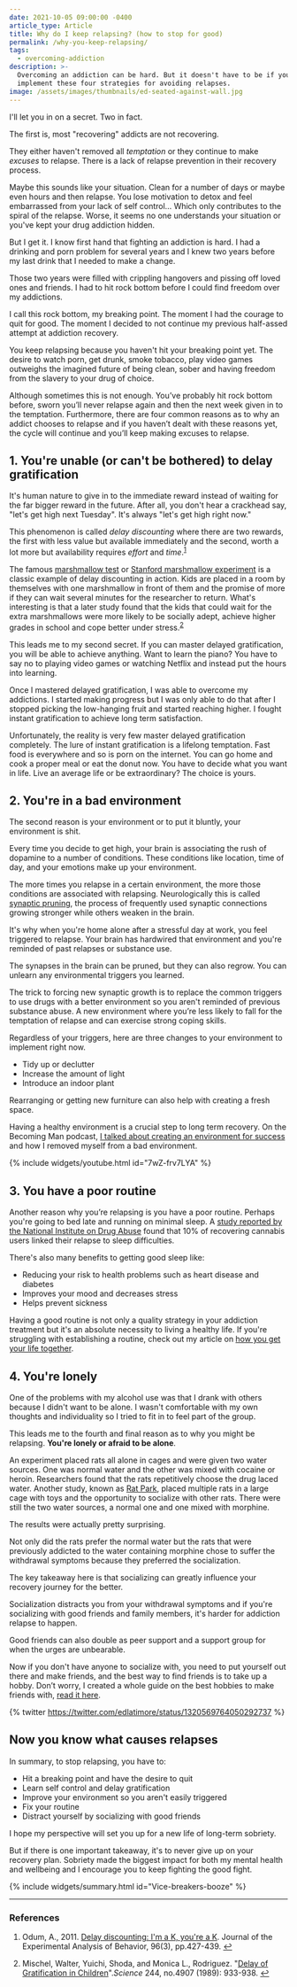 ```yaml
---
date: 2021-10-05 09:00:00 -0400
article_type: Article
title: Why do I keep relapsing? (how to stop for good)
permalink: /why-you-keep-relapsing/
tags:
  - overcoming-addiction
description: >-
  Overcoming an addiction can be hard. But it doesn't have to be if you
  implement these four strategies for avoiding relapses.
image: /assets/images/thumbnails/ed-seated-against-wall.jpg
---
```

I'll let you in on a secret. Two in fact.

The first is, most "recovering" addicts are not recovering.

They either haven't removed all *temptation* or they continue to make *excuses* to relapse. There is a lack of relapse prevention in their recovery process.

Maybe this sounds like your situation. Clean for a number of days or maybe even hours and then relapse. You lose motivation to detox and feel embarrassed from your lack of self control… Which only contributes to the spiral of the relapse. Worse, it seems no one understands your situation or you've kept your drug addiction hidden.

But I get it. I know first hand that fighting an addiction is hard. I had a drinking and porn problem for several years and I knew two years before my last drink that I needed to make a change.

Those two years were filled with crippling hangovers and pissing off loved ones and friends. I had to hit rock bottom before I could find freedom over my addictions.

I call this rock bottom, my breaking point. The moment I had the courage to quit for good. The moment I decided to not continue my previous half-assed attempt at addiction recovery.

You keep relapsing because you haven't hit your breaking point yet. The desire to watch porn, get drunk, smoke tobacco, play video games outweighs the imagined future of being clean, sober and having freedom from the slavery to your drug of choice.

Although sometimes this is not enough. You’ve probably hit rock bottom before, sworn you’ll never relapse again and then the next week given in to the temptation. Furthermore, there are four common reasons as to why an addict chooses to relapse and if you haven’t dealt with these reasons yet, the cycle will continue and you’ll keep making excuses to relapse.

## 1\. You're unable (or can't be bothered) to delay gratification

It's human nature to give in to the immediate reward instead of waiting for the far bigger reward in the future. After all, you don't hear a crackhead say, "let's get high next Tuesday". It's always "let's get high right now."

This phenomenon is called *delay discounting* where there are two rewards, the first with less value but available immediately and the second, worth a lot more but availability requires *effort* and *time*.<sup id="fnref:1" role="doc-noteref"><a class="footnote" rel="footnote" href="#fn:1">1</a></sup>

The famous [marshmallow test](https://www.youtube.com/watch?v=QX_oy9614HQ) or [Stanford marshmallow experiment](https://en.wikipedia.org/wiki/Stanford_marshmallow_experiment) is a classic example of delay discounting in action. Kids are placed in a room by themselves with one marshmallow in front of them and the promise of more if they can wait several minutes for the researcher to return. What's interesting is that a later study found that the kids that could wait for the extra marshmallows were more likely to be socially adept, achieve higher grades in school and cope better under stress.<sup id="fnref:2" role="doc-noteref"><a class="footnote" rel="footnote" href="#fn:2">2</a></sup>

This leads me to my second secret. If you can master delayed gratification, you will be able to achieve anything. Want to learn the piano? You have to say no to playing video games or watching Netflix and instead put the hours into learning.

Once I mastered delayed gratification, I was able to overcome my addictions. I started making progress but I was only able to do that after I stopped picking the low-hanging fruit and started reaching higher. I fought instant gratification to achieve long term satisfaction.

Unfortunately, the reality is very few master delayed gratification completely. The lure of instant gratification is a lifelong temptation. Fast food is everywhere and so is porn on the internet. You can go home and cook a proper meal or eat the donut now. You have to decide what you want in life. Live an average life or be extraordinary? The choice is yours.

## 2\. You're in a bad environment

The second reason is your environment or to put it bluntly, your environment is shit.

Every time you decide to get high, your brain is associating the rush of dopamine to a number of conditions. These conditions like location, time of day, and your emotions make up your environment.

The more times you relapse in a certain environment, the more those conditions are associated with relapsing. Neurologically this is called [synaptic pruning](https://archives.drugabuse.gov/blog/post/sculpting-your-brain-science-addiction), the process of frequently used synaptic connections growing stronger while others weaken in the brain.

It's why when you're home alone after a stressful day at work, you feel triggered to relapse. Your brain has hardwired that environment and you're reminded of past relapses or substance use.

The synapses in the brain can be pruned, but they can also regrow. You can unlearn any environmental triggers you learned.

The trick to forcing new synaptic growth is to replace the common triggers to use drugs with a better environment so you aren't reminded of previous substance abuse. A new environment where you’re less likely to fall for the temptation of relapse and can exercise strong coping skills.

Regardless of your triggers, here are three changes to your environment to implement right now.

* Tidy up or declutter
* Increase the amount of light
* Introduce an indoor plant

Rearranging or getting new furniture can also help with creating a fresh space.

Having a healthy environment is a crucial step to long term recovery. On the Becoming Man podcast, [I talked about creating an environment for success](https://www.youtube.com/watch?v=7wZ-frv7LYA) and how I removed myself from a bad environment.

{% include widgets/youtube.html id="7wZ-frv7LYA" %}

## 3\. You have a poor routine

Another reason why you’re relapsing is you have a poor routine. Perhaps you're going to bed late and running on minimal sleep. A [study reported by the National Institute on Drug Abuse](https://www.drugabuse.gov/about-nida/noras-blog/2020/03/connections-between-sleep-substance-use-disorders) found that 10% of recovering cannabis users linked their relapse to sleep difficulties.

There's also many benefits to getting good sleep like:

* Reducing your risk to health problems such as heart disease and diabetes
* Improves your mood and decreases stress
* Helps prevent sickness

Having a good routine is not only a quality strategy in your addiction treatment but it's an absolute necessity to living a healthy life. If you're struggling with establishing a routine, check out my article on [how you get your life together](https://edlatimore.com/how-to-get-your-life-together/).

## 4\. You're lonely

One of the problems with my alcohol use was that I drank with others because I didn't want to be alone. I wasn't comfortable with my own thoughts and individuality so I tried to fit in to feel part of the group.

This leads me to the fourth and final reason as to why you might be relapsing. **You're lonely or afraid to be alone**.

An experiment placed rats all alone in cages and were given two water sources. One was normal water and the other was mixed with cocaine or heroin. Researchers found that the rats repetitively choose the drug laced water. Another study, known as [Rat Park](https://en.wikipedia.org/wiki/Rat_Park), placed multiple rats in a large cage with toys and the opportunity to socialize with other rats. There were still the two water sources, a normal one and one mixed with morphine.

The results were actually pretty surprising.

Not only did the rats prefer the normal water but the rats that were previously addicted to the water containing morphine chose to suffer the withdrawal symptoms because they preferred the socialization.

The key takeaway here is that socializing can greatly influence your recovery journey for the better.

Socialization distracts you from your withdrawal symptoms and if you're socializing with good friends and family members, it's harder for addiction relapse to happen.

Good friends can also double as peer support and a support group for when the urges are unbearable.

Now if you don't have anyone to socialize with, you need to put yourself out there and make friends, and the best way to find friends is to take up a hobby. Don’t worry, I created a whole guide on the best hobbies to make friends with, [read it here](https://edlatimore.com/hobbies-to-make-friends/).

{% twitter https://twitter.com/edlatimore/status/1320569764050292737 %}

## Now you know what causes relapses

In summary, to stop relapsing, you have to:

* Hit a breaking point and have the desire to quit
* Learn self control and delay gratification
* Improve your environment so you aren't easily triggered
* Fix your routine
* Distract yourself by socializing with good friends

I hope my perspective will set you up for a new life of long-term sobriety.

But if there is one important takeaway, it's to never give up on your recovery plan. Sobriety made the biggest impact for both my mental health and wellbeing and I encourage you to keep fighting the good fight.

{% include widgets/summary.html id="Vice-breakers-booze" %}

---

### References

<div class="footnotes" role="doc-endnotes"><ol><li id="fn:1" role="doc-endnote"><p>Odum, A., 2011. <a href="https://www.ncbi.nlm.nih.gov/pmc/articles/PMC3213005/">Delay discounting: I'm a K, you're a K</a>. Journal of the Experimental Analysis of Behavior, 96(3), pp.427-439.&nbsp;<a class="reversefootnote" role="doc-backlink" href="#fnref:1">↩</a></p></li><li id="fn:2" role="doc-endnote"><p>Mischel, Walter, Yuichi, Shoda, and Monica L., Rodriguez. "<a href="https://www.science.org/lookup/doi/10.1126/science.2658056">Delay of Gratification in Children</a>".<em>Science</em> 244, no.4907 (1989): 933-938.&nbsp;<a class="reversefootnote" role="doc-backlink" href="#fnref:2">↩</a></p></li></ol></div>
